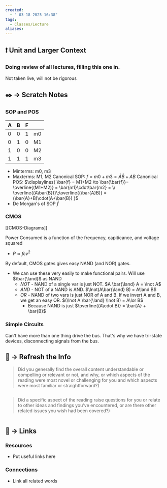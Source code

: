 ```yaml
---
created:
  - " 03-18-2025 16:38"
tags:
  - Classes/Lecture
aliases:
---
```



## ❗ Unit and Larger Context
### Doing review of all lectures, filling this one in. 
Not taken live, will not be rigorous




## ✒️ -> Scratch Notes

### SOP and POS

| A   | B   | F   |     |
| --- | --- | --- | --- |
| 0   | 0   | 1   | m0  |
| 0   | 1   | 0   | M1  |
| 1   | 0   | 0   | M2  |
| 1   | 1   | 1   | m3  |
- Minterms: m0, m3
- Maxterms: M1, M2
Canonical SOP: $f=m0+m3=\bar{A}\bar{B} + AB$
Canonical POS: 
$\displaylines{ \bar{f} = M1+M2 \to \bar{\bar{f}}= \overline{(M1+M2)} = \bar{m1}\cdot\bar{m2} = \\ \overline{(A\bar{B})}\;\overline{(\bar{A}B)} = (\bar{A}+B)\cdot(A+\bar{B}) }$
- De Morgan's of SOP $\bar{f}$


### CMOS
[[CMOS-Diagrams]]

Power Consumed is a function of the frequency, capiticance, and voltage squared
- $P\approx fcv^2$

By default, CMOS gates gives easy NAND (and NOR) gates.
- We can use these very easily to make functional pairs. Will use $\bar{\land}$ as NAND
	- *NOT* - NAND of a single var is just NOT. $A \bar{\land} A  = \lnot A$
	- *AND* - NOT of a NAND is AND. $\lnot(A\bar{\land} B) = A\land B$ 
	- *OR* - NAND of two vars is just NOR of A and B. If we invert A and B, we get an easy OR. $(\lnot A \bar{\land} \lnot B) = A\lor B$
		- Because NAND is just $\overline{(A\cdot B)} = \bar{A} + \bar{B}$

### Simple Circuits
Can't have more than one thing drive the bus. 
That's why we have tri-state devices, disconnecting signals from the bus.


## 🧪 -> Refresh the Info
> Did you generally find the overall content understandable or compelling or relevant or not, and why, or which aspects of the reading were most novel or challenging for you and which aspects were most familiar or straightforward?)  
```

```

> Did a specific aspect of the reading raise questions for you or relate to other ideas and findings you’ve encountered, or are there other related issues you wish had been covered?)
```

```




## 🔗 -> Links
### Resources
- Put useful links here


### Connections
- Link all related words
